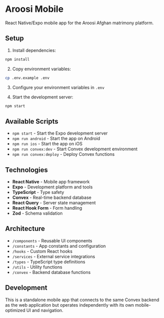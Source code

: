 # Aroosi Mobile

React Native/Expo mobile app for the Aroosi Afghan matrimony platform.

## Setup

1. Install dependencies:
```bash
npm install
```

2. Copy environment variables:
```bash
cp .env.example .env
```

3. Configure your environment variables in `.env`

4. Start the development server:
```bash
npm start
```

## Available Scripts

- `npm start` - Start the Expo development server
- `npm run android` - Start the app on Android
- `npm run ios` - Start the app on iOS 
- `npm run convex:dev` - Start Convex development environment
- `npm run convex:deploy` - Deploy Convex functions

## Technologies

- **React Native** - Mobile app framework
- **Expo** - Development platform and tools
- **TypeScript** - Type safety
- **Convex** - Real-time backend database
- **React Query** - Server state management
- **React Hook Form** - Form handling
- **Zod** - Schema validation

## Architecture

- `/components` - Reusable UI components
- `/constants` - App constants and configuration
- `/hooks` - Custom React hooks
- `/services` - External service integrations
- `/types` - TypeScript type definitions
- `/utils` - Utility functions
- `/convex` - Backend database functions

## Development

This is a standalone mobile app that connects to the same Convex backend as the web application but operates independently with its own mobile-optimized UI and navigation.